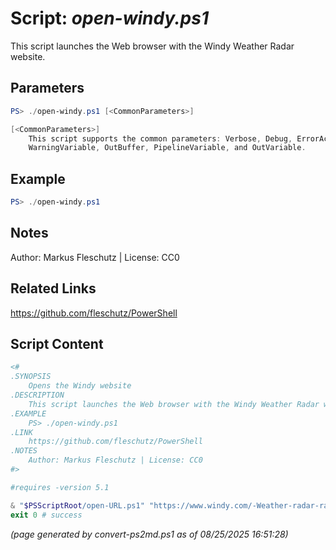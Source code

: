 Script: *open-windy.ps1*
========================

This script launches the Web browser with the Windy Weather Radar website.

Parameters
----------
```powershell
PS> ./open-windy.ps1 [<CommonParameters>]

[<CommonParameters>]
    This script supports the common parameters: Verbose, Debug, ErrorAction, ErrorVariable, WarningAction, 
    WarningVariable, OutBuffer, PipelineVariable, and OutVariable.
```

Example
-------
```powershell
PS> ./open-windy.ps1

```

Notes
-----
Author: Markus Fleschutz | License: CC0

Related Links
-------------
https://github.com/fleschutz/PowerShell

Script Content
--------------
```powershell
<#
.SYNOPSIS
	Opens the Windy website
.DESCRIPTION
	This script launches the Web browser with the Windy Weather Radar website.
.EXAMPLE
	PS> ./open-windy.ps1
.LINK
	https://github.com/fleschutz/PowerShell
.NOTES
	Author: Markus Fleschutz | License: CC0
#>

#requires -version 5.1

& "$PSScriptRoot/open-URL.ps1" "https://www.windy.com/-Weather-radar-radar" "Windy Weather Radar: "
exit 0 # success
```

*(page generated by convert-ps2md.ps1 as of 08/25/2025 16:51:28)*
